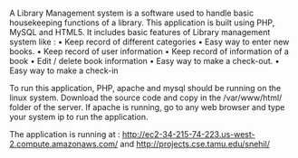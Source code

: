 
A Library Management system is a software used to handle basic housekeeping functions of a library. 
This application is built using PHP, MySQL and HTML5. It includes basic features of Library management system like : 
•	Keep record of different categories
•	Easy way to enter new books.
•	Keep record of user information
•	Keep record of information of a book
•	Edit / delete book information 
•	Easy way to make a check-out.
•	Easy way to make a check-in

To run this application, PHP, apache and mysql should be running on the linux system.
Download the source code and copy in the /var/www/html/ folder of the server.
If apache is running, go to any web browser and type your system ip to run the application.

The application is running at :
http://ec2-34-215-74-223.us-west-2.compute.amazonaws.com/
and 
http://projects.cse.tamu.edu/snehil/